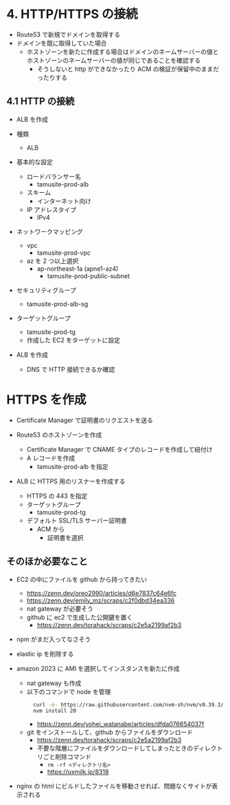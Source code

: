 # 4. HTTP/HTTPS の接続

- Route53 で新規でドメインを取得する
- ドメインを既に取得していた場合
  - ホストゾーンを新たに作成する場合はドメインのネームサーバーの値とホストゾーンのネームサーバーの値が同じであることを確認する
    - そうしないと http ができなかったり ACM の検証が保留中のままだったりする

## 4.1 HTTP の接続

- ALB を作成

- 種類
  - ALB
- 基本的な設定
  - ロードバランサー名
    - tamusite-prod-alb
  - スキーム
    - インターネット向け
  - IP アドレスタイプ
    - IPv4
- ネットワークマッピング
  - vpc
    - tamusite-prod-vpc
  - az を 2 つ以上選択
    - ap-northeast-1a (apne1-az4)
      - tamusite-prod-public-subnet
- セキュリティグループ

  - tamusite-prod-alb-sg

- ターゲットグループ
  - tamusite-prod-tg
  - 作成した EC2 をターゲットに設定
- ALB を作成
  - DNS で HTTP 接続できるか確認

# HTTPS を作成

- Certificate Manager で証明書のリクエストを送る

- Route53 のホストゾーンを作成

  - Certificate Manager で CNAME タイプのレコードを作成して紐付け
  - A レコードを作成
    - tamusite-prod-alb を指定

- ALB に HTTPS 用のリスナーを作成する

  - HTTPS の 443 を指定
  - ターゲットグループ
    - tamusite-prod-tg
  - デフォルト SSL/TLS サーバー証明書
    - ACM から
      - 証明書を選択

## そのほか必要なこと

- EC2 の中にファイルを github から持ってきたい

  - https://zenn.dev/oreo2990/articles/d6e7837c64e6fc
  - https://zenn.dev/emily_mz/scraps/c2f0dbd34ea336
  - nat gateway が必要そう
  - github に ec2 で生成した公開鍵を置く
    - https://zenn.dev/torahack/scraps/c2e5a2199af2b3

- npm がまだ入ってなさそう
- elastic ip を削除する

- amazon 2023 に AMI を選択してインスタンスを新たに作成

  - nat gateway も作成
  - 以下のコマンドで node を管理
    ```bash
      curl -o- https://raw.githubusercontent.com/nvm-sh/nvm/v0.39.3/install.sh | bash
      nvm install 20
    ```
    - https://zenn.dev/yohei_watanabe/articles/dfda076654037f
  - git をインストールして、github からファイルをダウンロード
    - https://zenn.dev/torahack/scraps/c2e5a2199af2b3
    - 不要な階層にファイルをダウンロードしてしまったときのディレクトリごと削除コマンド
      - `rm -rf <ディレクトリ名>`
      - https://uxmilk.jp/8318

- nginx の html にビルドしたファイルを移動させれば、問題なくサイトが表示される
